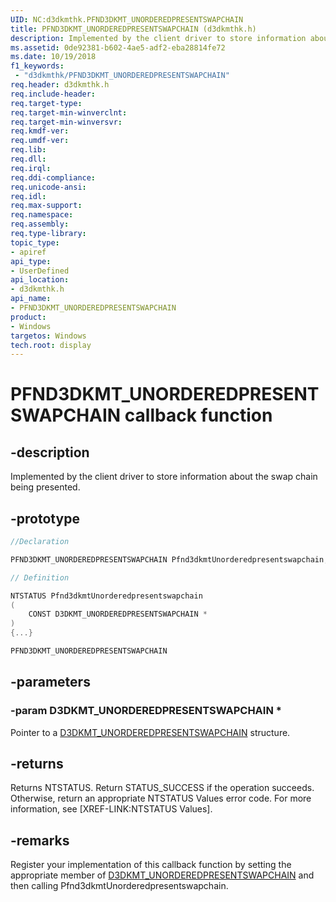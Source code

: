 ```yaml
---
UID: NC:d3dkmthk.PFND3DKMT_UNORDEREDPRESENTSWAPCHAIN
title: PFND3DKMT_UNORDEREDPRESENTSWAPCHAIN (d3dkmthk.h)
description: Implemented by the client driver to store information about the swap chain being presented.
ms.assetid: 0de92381-b602-4ae5-adf2-eba28814fe72
ms.date: 10/19/2018
f1_keywords:
 - "d3dkmthk/PFND3DKMT_UNORDEREDPRESENTSWAPCHAIN"
req.header: d3dkmthk.h
req.include-header:
req.target-type:
req.target-min-winverclnt:
req.target-min-winversvr:
req.kmdf-ver:
req.umdf-ver:
req.lib:
req.dll:
req.irql:
req.ddi-compliance:
req.unicode-ansi:
req.idl:
req.max-support:
req.namespace:
req.assembly:
req.type-library:
topic_type:
- apiref
api_type:
- UserDefined
api_location:
- d3dkmthk.h
api_name:
- PFND3DKMT_UNORDEREDPRESENTSWAPCHAIN
product: 
- Windows
targetos: Windows
tech.root: display
---
```


# PFND3DKMT_UNORDEREDPRESENTSWAPCHAIN callback function

## -description

Implemented by the client driver to store information about the swap chain being presented.

## -prototype

```cpp
//Declaration

PFND3DKMT_UNORDEREDPRESENTSWAPCHAIN Pfnd3dkmtUnorderedpresentswapchain;

// Definition

NTSTATUS Pfnd3dkmtUnorderedpresentswapchain
(
	CONST D3DKMT_UNORDEREDPRESENTSWAPCHAIN *
)
{...}

PFND3DKMT_UNORDEREDPRESENTSWAPCHAIN


```

## -parameters

### -param D3DKMT_UNORDEREDPRESENTSWAPCHAIN *

Pointer to a [D3DKMT_UNORDEREDPRESENTSWAPCHAIN](ns-d3dkmthk-_d3dkmt_unorderedpresentswapchain.md) structure.

## -returns

Returns NTSTATUS.
Return STATUS_SUCCESS if the operation succeeds. Otherwise, return an appropriate NTSTATUS Values error code. For more information, see [XREF-LINK:NTSTATUS Values].

## -remarks

Register your implementation of this callback function by setting the appropriate member of [D3DKMT_UNORDEREDPRESENTSWAPCHAIN](ns-d3dkmthk-_d3dkmt_unorderedpresentswapchain.md) and then calling Pfnd3dkmtUnorderedpresentswapchain.

